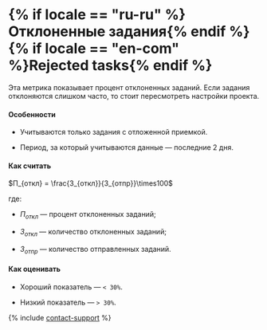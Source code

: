 # {% if locale == "ru-ru" %}Отклоненные задания{% endif %}{% if locale == "en-com" %}Rejected tasks{% endif %}

Эта метрика показывает процент отклоненных заданий. Если задания отклоняются слишком часто, то стоит пересмотреть настройки проекта.

#### Особенности

- Учитываются только задания с отложенной приемкой.

- Период, за который учитываются данные — последние 2 дня.

#### Как считать

$П_{откл} = \frac{З_{откл}}{З_{отпр}}\times100$

где:

- $П_{откл}$ — процент отклоненных заданий;

- $З_{откл}$ — количество отклоненных заданий;

- $З_{отпр}$ — количество отправленных заданий.

#### Как оценивать

- Хороший показатель — `< 30%`.

- Низкий показатель — `> 30%`.

{% include [contact-support](../../_includes/contact-support-help.md) %}